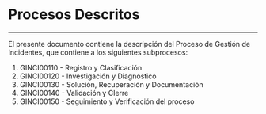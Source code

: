 # Procesos Descritos

---

El presente documento contiene la descripción del Proceso de Gestión de Incidentes, que  contiene a los siguientes subprocesos:



1. GINCI00110 - Registro y Clasificación
2. GINCI00120 - Investigación y Diagnostico
3. GINCI00130 - Solución, Recuperación y Documentación
4. GINCI00140 - Validación y CIerre
5. GINCI00150 - Seguimiento y Verificación del proceso



